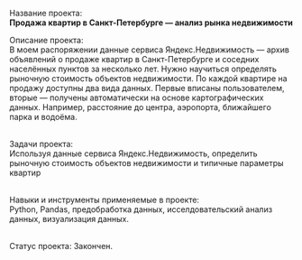 Название проекта: 
<br>**Продажа квартир в Санкт-Петербурге — анализ рынка недвижимости**

Описание проекта:
<br>В моем распоряжении данные сервиса Яндекс.Недвижимость — архив объявлений о продаже квартир в Санкт-Петербурге и соседних населённых пунктов за несколько лет. 
Нужно научиться определять рыночную стоимость объектов недвижимости. По каждой квартире на продажу доступны два вида данных. Первые вписаны пользователем, вторые — получены автоматически на основе картографических данных. Например, расстояние до центра, аэропорта, ближайшего парка и водоёма. 

<br>Задачи проекта: 
<br> Используя данные сервиса Яндекс.Недвижимость, определить рыночную стоимость объектов недвижимости и типичные параметры квартир

<br>Навыки и инструменты применяемые в проекте:
<br> Python, Pandas, предобработка данных, исселдовательский анализ данных, визуализация данных.

<br> Статус проекта: Закончен.
